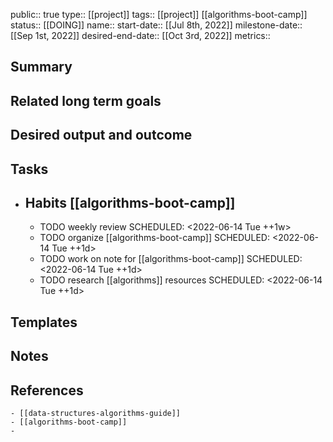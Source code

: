 public:: true
type:: [[project]]
tags:: [[project]] [[algorithms-boot-camp]]  
status:: [[DOING]] 
name:: 
start-date:: [[Jul 8th, 2022]] 
milestone-date:: [[Sep 1st, 2022]] 
desired-end-date:: [[Oct 3rd, 2022]] 
metrics::

## Summary
## Related long term goals
## Desired output and outcome
## Tasks
- ## Habits [[algorithms-boot-camp]]
	- TODO weekly review
	  SCHEDULED: <2022-06-14 Tue ++1w>
	- TODO organize [[algorithms-boot-camp]] 
	  SCHEDULED: <2022-06-14 Tue ++1d>
	- TODO work on note for [[algorithms-boot-camp]] 
	  SCHEDULED: <2022-06-14 Tue ++1d>
	- TODO research [[algorithms]] resources
	  SCHEDULED: <2022-06-14 Tue ++1d>
## Templates
## Notes
## References
	- [[data-structures-algorithms-guide]]
	- [[algorithms-boot-camp]]
	-